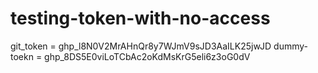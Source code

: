 # testing-token-with-no-access
git_token =  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
dummy-toekn = 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
